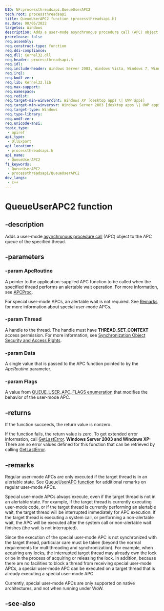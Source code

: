 ```yaml
---
UID: NF:processthreadsapi.QueueUserAPC2
tech.root: processthreadsapi
title: QueueUserAPC2 function (processthreadsapi.h)
ms.date: 08/05/2022
targetos: Windows
description: Adds a user-mode asynchronous procedure call (APC) object to the APC queue of the specified thread. (QueueUserAPC2)
prerelease: false
req.assembly: 
req.construct-type: function
req.ddi-compliance: 
req.dll: Kernel32.dll
req.header: processthreadsapi.h
req.idl: 
req.include-header: Windows Server 2003, Windows Vista, Windows 7, Windows Server 2008  Windows Server 2008 R2, Windows.h
req.irql: 
req.kmdf-ver: 
req.lib: Kernel32.lib
req.max-support: 
req.namespace: 
req.redist: 
req.target-min-winverclnt: Windows XP [desktop apps \| UWP apps]
req.target-min-winversvr: Windows Server 2003 [desktop apps \| UWP apps]
req.target-type: Windows
req.type-library: 
req.umdf-ver: 
req.unicode-ansi: 
topic_type:
 - apiref
api_type:
 - DllExport
api_location:
 - processthreadsapi.h
api_name:
 - QueueUserAPC2
f1_keywords:
 - QueueUserAPC2
 - processthreadsapi/QueueUserAPC2
dev_langs:
 - c++
---
```


# QueueUserAPC2 function

## -description

Adds a user-mode [asynchronous procedure call](/windows/win32/sync/asynchronous-procedure-calls) (APC) object to the APC queue of the specified thread.

## -parameters

### -param ApcRoutine

A pointer to the application-supplied APC function to be called when the specified thread performs an alertable wait operation. For more information, see [APCProc](/windows/desktop/api/winnt/nc-winnt-papcfunc).

For special user-mode APCs, an alertable wait is not required. See [Remarks](#remarks) for more information about special user-mode APCs.

### -param Thread

A handle to the thread. The handle must have <b>THREAD_SET_CONTEXT</b> access permission. For more information, see [Synchronization Object Security and Access Rights](/windows/desktop/Sync/synchronization-object-security-and-access-rights).

### -param Data

A single value that is passed to the APC function pointed to by the *ApcRoutine* parameter.

### -param Flags

A value from [QUEUE_USER_APC_FLAGS enumeration](ne-processthreadsapi-queue_user_apc_flags.md) that modifies the behavior of the user-mode APC.

## -returns

If the function succeeds, the return value is nonzero.

If the function fails, the return value is zero. To get extended error information, call [GetLastError](/windows/desktop/api/errhandlingapi/nf-errhandlingapi-getlasterror). **Windows Server 2003 and Windows XP:** There are no error values defined for this function that can be retrieved by calling [GetLastError](/windows/desktop/api/errhandlingapi/nf-errhandlingapi-getlasterror).

## -remarks

Regular user-mode APCs are only executed if the target thread is in an alertable state. See [QueueUserAPC function](nf-processthreadsapi-queueuserapc.md) for additional remarks on regular user-mode APCs.

Special user-mode APCs always execute, even if the target thread is not in an alertable state. For example, if the target thread is currently executing user-mode code, or if the target thread is currently performing an alertable wait, the target thread will be interrupted immediately for APC execution. If the target thread is executing a system call, or performing a non-alertable wait, the APC will be executed after the system call or non-alertable wait finishes (the wait is not interrupted).

Since the execution of the special user-mode APC is not synchronized with the target thread, particular care must be taken (beyond the normal requirements for multithreading and synchronization). For example, when acquiring any locks, the interrupted target thread may already own the lock or be in the process of acquiring or releasing the lock. In addition, because there are no facilities to block a thread from receiving special user-mode APCs, a special user-mode APC can be executed on a target thread that is already executing a special user-mode APC.

Currently, special user-mode APCs are only supported on native architectures, and not when running under WoW.

## -see-also

